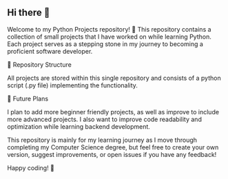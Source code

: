 ## Hi there 👋

Welcome to my Python Projects repository! 🚀 This repository contains a collection of small projects that I have worked on while learning Python. Each project serves as a stepping stone in my journey to becoming a proficient software developer.

📂 Repository Structure

All projects are stored within this single repository and consists of a python script (.py file) implementing the functionality.

📌 Future Plans

I plan to add more beginner friendly projects, as well as improve to include more advanced projects. I also want to improve code readability and optimization while learning backend development. 

This repository is mainly for my learning journey as I move through completing my Computer Science degree, but feel free to create your own version, suggest improvements, or open issues if you have any feedback!

Happy coding! 🎉


